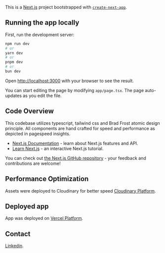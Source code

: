 This is a [Next.js](https://nextjs.org/) project bootstrapped with [`create-next-app`](https://github.com/vercel/next.js/tree/canary/packages/create-next-app).

## Running the app locally

First, run the development server:

```bash
npm run dev
# or
yarn dev
# or
pnpm dev
# or
bun dev
```

Open [http://localhost:3000](http://localhost:3000) with your browser to see the result.

You can start editing the page by modifying `app/page.tsx`. The page auto-updates as you edit the file.

## Code Overview

This codebase utilizes typescript, tailwind css and Brad Frost atomic design principle. All components are hand crafted for speed and performance as depicted in pagespeed insights.

- [Next.js Documentation](https://nextjs.org/docs) - learn about Next.js features and API.
- [Learn Next.js](https://nextjs.org/learn) - an interactive Next.js tutorial.

You can check out [the Next.js GitHub repository](https://github.com/vercel/next.js/) - your feedback and contributions are welcome!

## Performance Optimization

Assets were deployed to Cloudinary for better speed [Cloudinary Platform](https://cloudinary.com/documentation).

## Deployed app

App was deployed on [Vercel Platform](https://creon-app.vercel.app/).

## Contact

[Linkedin](https://www.linkedin.com/in/amara-benneth-uzochukwu/).
